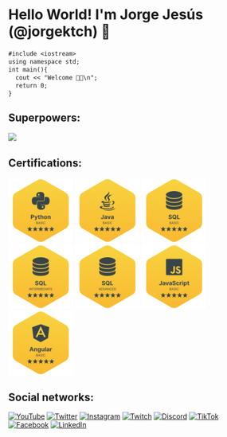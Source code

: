 # Hello World! I'm Jorge Jesús (@jorgektch) 👋
```
#include <iostream>
using namespace std;
int main(){
  cout << "Welcome 🖖🏻\n";
  return 0;
}
```

## Superpowers:
![](https://github-readme-stats.vercel.app/api/top-langs/?username=JorgeKtch&layout=compact)

## Certifications:
<a href="https://www.hackerrank.com/certificates/b3c31da9484e"><img src="https://github.com/jorgektch/jorgektch/blob/main/badges/hackerrank-python-basic.png" height=130 alt="Python (Basic) Certificate - Jorge Jesús Quispe Villaverde"></a>
<a href="https://www.hackerrank.com/certificates/7ec6a220d4de"><img src="https://github.com/jorgektch/jorgektch/blob/main/badges/hackerrank-java-basic.png" height=130 alt="Java (Basic) Certificate - Jorge Jesús Quispe Villaverde"></a>
<a href="https://www.hackerrank.com/certificates/a58d89c7f22e"><img src="https://github.com/jorgektch/jorgektch/blob/main/badges/hackerrank-sql-basic.png" height=130 alt="SQL (Basic) Certificate - Jorge Jesús Quispe Villaverde"></a>
<a href="https://www.hackerrank.com/certificates/43a835ad0e20"><img src="https://github.com/jorgektch/jorgektch/blob/main/badges/hackerrank-sql-intermediate.png" height=130 alt="SQL (Intermediate) Certificate - Jorge Jesús Quispe Villaverde"></a>
<a href="https://www.hackerrank.com/certificates/918114e94f07"><img src="https://github.com/jorgektch/jorgektch/blob/main/badges/hackerrank-sql-advanced.png" height=130 alt="SQL (Advanced) Certificate - Jorge Jesús Quispe Villaverde"></a>
<a href="https://www.hackerrank.com/certificates/40e48523d167"><img src="https://github.com/jorgektch/jorgektch/blob/main/badges/hackerrank-javascript-basic.png" height=130 alt="JavaScript (Basic) Certificate - Jorge Jesús Quispe Villaverde"></a>
<a href="https://www.hackerrank.com/certificates/abc426dd3bab"><img src="https://github.com/jorgektch/jorgektch/blob/main/badges/hackerrank-angular-basic.png" height=130 alt="Angular (Basic) Certificate - Jorge Jesús Quispe Villaverde"></a>

## Social networks:

[![YouTube](https://img.shields.io/badge/YouTube-Jorge_Ktch-FF0000?style=for-the-badge&logo=youtube&logoColor=white&labelColor=101010)](https://youtube.com/@jorgektch)
[![Twitter](https://img.shields.io/badge/Twitter-@JorgeKtch-1DA1F2?style=for-the-badge&logo=twitter&logoColor=white&labelColor=101010)](https://twitter.com/jorgektch)
[![Instagram](https://img.shields.io/badge/Instagram-@JorgeKtch-E4405F?style=for-the-badge&logo=instagram&logoColor=white&labelColor=101010)](https://instagram.com/jorgektch)
[![Twitch](https://img.shields.io/badge/Twitch-JorgeKtch-9146FF?style=for-the-badge&logo=twitch&logoColor=white&labelColor=101010)](https://twitch.tv/jorgektch)
[![Discord](https://img.shields.io/badge/Discord-JorgeKtch-5865F2?style=for-the-badge&logo=discord&logoColor=white&labelColor=101010)](https://discord.gg/bNf9MrN2)
[![TikTok](https://img.shields.io/badge/TikTok-@JorgeKtch-69C9D0?style=for-the-badge&logo=tiktok&logoColor=white&labelColor=101010)](https://tiktok.com/@jorgektch)
[![Facebook](https://img.shields.io/badge/Facebook-@JorgeKtch-1877F2?style=for-the-badge&logo=facebook&logoColor=white&labelColor=101010)](https://facebook.com/jorgektch)
[![LinkedIn](https://img.shields.io/badge/LinkedIn-Jorge_Jesús-0077B5?style=for-the-badge&logo=linkedin&logoColor=white&labelColor=101010)](https://www.linkedin.com/in/jorgejesusquispevillaverde)
